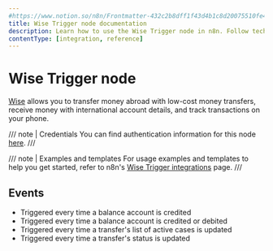 ```yaml
---
#https://www.notion.so/n8n/Frontmatter-432c2b8dff1f43d4b1c8d20075510fe4
title: Wise Trigger node documentation
description: Learn how to use the Wise Trigger node in n8n. Follow technical documentation to integrate Wise Trigger node into your workflows.
contentType: [integration, reference]
---
```


# Wise Trigger node

[Wise](https://wise.com) allows you to transfer money abroad with low-cost money transfers, receive money with international account details, and track transactions on your phone.

/// note | Credentials
You can find authentication information for this node [here](/integrations/builtin/credentials/wise.md).
///

/// note | Examples and templates
For usage examples and templates to help you get started, refer to n8n's [Wise Trigger integrations](https://n8n.io/integrations/wise-trigger/) page.
///

## Events

- Triggered every time a balance account is credited
- Triggered every time a balance account is credited or debited
- Triggered every time a transfer's list of active cases is updated
- Triggered every time a transfer's status is updated 

